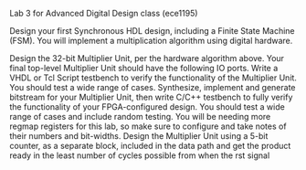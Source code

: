 Lab 3 for Advanced Digital Design class (ece1195)

Design your first Synchronous HDL design, including a Finite State Machine (FSM). You will implement a multiplication algorithm using digital hardware.

Design the 32-bit Multiplier Unit, per the hardware algorithm above. Your final top-level Multiplier Unit should have the following IO ports. Write a VHDL 
or Tcl Script testbench to verify the functionality of the Multiplier Unit. You should test a wide range of cases. Synthesize, implement and generate bitstream 
for your Multiplier Unit, then write C/C++ testbench to fully verify the functionality of your FPGA-configured design. You should test a wide range of cases and 
include random testing. You will be needing more regmap registers for this lab, so make sure to configure and take notes of their numbers and bit-widths. 
Design the Multiplier Unit using a 5-bit counter, as a separate block, included in the data path and get the product ready in the least number of cycles possible 
from when the rst signal
